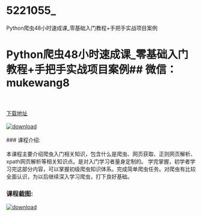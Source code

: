 # 5221055_
Python爬虫48小时速成课_零基础入门教程+手把手实战项目案例
# Python爬虫48小时速成课_零基础入门教程+手把手实战项目案例## 微信：mukewang8
<br/></br>[下载地址](http://www.36tz.cn/article/5221055 "下载地址")
<br/></br>[![download](http://36tz.cn/muke_img/2021_09_1-23-300x181.png "下载地址")](http://www.36tz.cn/article/5221055 "下载地址")
<br/></br>### 课程介绍:<br/></br>本课程主要介绍爬虫入门相关知识，包含什么是爬虫、网页获取、正则网页解析、xpath网页解析等相关知识点。是对入门学习者量身定制的。
学完掌握，初学者学习完这部分内容，可以掌握初级爬虫知识体系。完成简单爬虫任务。对爬虫有比较全面认识，为以后继续深入学习爬虫，打下良好基础。

### 课程截图:
[![download](http://36tz.cn/muke_img/2021_09_2-21.png "下载地址")](http://www.36tz.cn/article/5221055 "下载地址")

